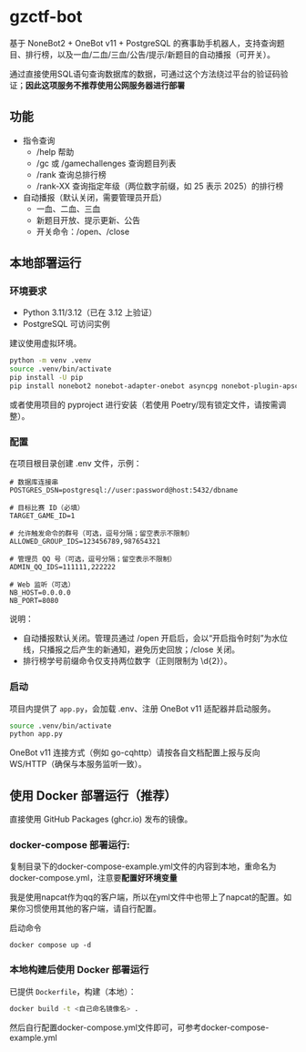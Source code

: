 # gzctf-bot

基于 NoneBot2 + OneBot v11 + PostgreSQL 的赛事助手机器人，支持查询题目、排行榜，以及一血/二血/三血/公告/提示/新题目的自动播报（可开关）。

通过直接使用SQL语句查询数据库的数据，可通过这个方法绕过平台的验证码验证；**因此这项服务不推荐使用公网服务器进行部署**

## 功能
- 指令查询
	- /help 帮助
	- /gc 或 /gamechallenges 查询题目列表
	- /rank 查询总排行榜
	- /rank-XX 查询指定年级（两位数字前缀，如 25 表示 2025）的排行榜
- 自动播报（默认关闭，需要管理员开启）
	- 一血、二血、三血
	- 新题目开放、提示更新、公告
	- 开关命令：/open、/close

## 本地部署运行

### 环境要求
- Python 3.11/3.12（已在 3.12 上验证）
- PostgreSQL 可访问实例

建议使用虚拟环境。

```bash
python -m venv .venv
source .venv/bin/activate
pip install -U pip
pip install nonebot2 nonebot-adapter-onebot asyncpg nonebot-plugin-apscheduler python-dotenv uvicorn
```

或者使用项目的 pyproject 进行安装（若使用 Poetry/现有锁定文件，请按需调整）。

### 配置
在项目根目录创建 .env 文件，示例：

```
# 数据库连接串
POSTGRES_DSN=postgresql://user:password@host:5432/dbname

# 目标比赛 ID（必填）
TARGET_GAME_ID=1

# 允许触发命令的群号（可选，逗号分隔；留空表示不限制）
ALLOWED_GROUP_IDS=123456789,987654321

# 管理员 QQ 号（可选，逗号分隔；留空表示不限制）
ADMIN_QQ_IDS=111111,222222

# Web 监听（可选）
NB_HOST=0.0.0.0
NB_PORT=8080
```

说明：
- 自动播报默认关闭。管理员通过 /open 开启后，会以“开启指令时刻”为水位线，只播报之后产生的新通知，避免历史回放；/close 关闭。
- 排行榜学号前缀命令仅支持两位数字（正则限制为 \d{2}）。

### 启动
项目内提供了 `app.py`，会加载 .env、注册 OneBot v11 适配器并启动服务。

```bash
source .venv/bin/activate
python app.py
```

OneBot v11 连接方式（例如 go-cqhttp）请按各自文档配置上报与反向 WS/HTTP（确保与本服务监听一致）。

## 使用 Docker 部署运行（推荐）

直接使用 GitHub Packages (ghcr.io) 发布的镜像。

### docker-compose 部署运行:

复制目录下的docker-compose-example.yml文件的内容到本地，重命名为docker-compose.yml，注意要**配置好环境变量**

我是使用napcat作为qq的客户端，所以在yml文件中也带上了napcat的配置。如果你习惯使用其他的客户端，请自行配置。

启动命令
```
docker compose up -d
```

### 本地构建后使用 Docker 部署运行
已提供 `Dockerfile`，构建（本地）：

```bash
docker build -t <自己命名镜像名> .
```
然后自行配置docker-compose.yml文件即可，可参考docker-compose-example.yml